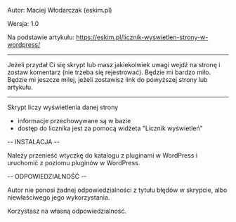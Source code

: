 Autor: Maciej Włodarczak (eskim.pl)

Wersja: 1.0

Na podstawie artykułu: https://eskim.pl/licznik-wyswietlen-strony-w-wordpress/

***
Jeżeli przydał Ci się skrypt lub masz jakiekolwiek uwagi wejdź na stronę i zostaw komentarz (nie trzeba się rejestrować). Będzie mi bardzo miło.
Będzie mi jeszcze milej, jeżeli zostawisz link do powyższej strony lub artykułu.
***

Skrypt liczy wyświetlenia danej strony

- informacje przechowywane są w bazie
- dostęp do licznika jest za pomocą widżeta "Licznik wyświetleń"


-- INSTALACJA --

Należy przenieść wtyczkę do katalogu z pluginami w WordPress i uruchomić z poziomu pluginów w WordPress.


-- ODPOWIEDZIALNOŚĆ --

Autor nie ponosi żadnej odpowiedzialności z tytułu błędów w skrypcie, albo niewłaściwego jego wykorzystania.

Korzystasz na własną odpowiedzialność.
